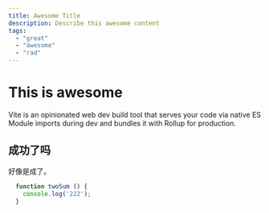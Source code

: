 ```yaml
---
title: Awesome Title
description: Describe this awesome content
tags:
  - "great"
  - "awesome"
  - "rad"
---
```


# This is awesome

Vite is an opinionated web dev build tool that serves your code via native ES Module imports during dev and bundles it with Rollup for production.

## 成功了吗
好像是成了。
```javascript
  function twoSum () {
    console.log('222');
  }
```
